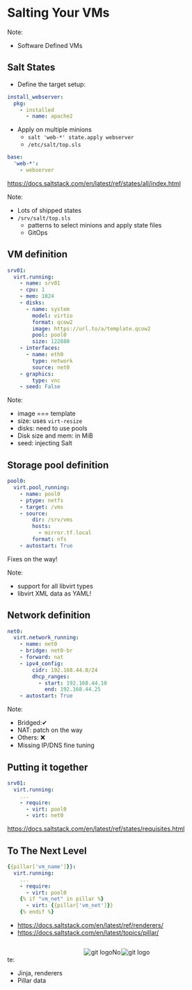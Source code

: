 <!-- .slide: data-state="section-break" id="section-break-1" data-timing="10s" -->
# Salting Your VMs

Note:
* Software Defined VMs


<!-- .slide: data-state="normal" id="salt-states" data-timing="240s" data-menu-title="Salt States" -->
## Salt States

* Define the target setup:

```yaml
install_webserver:
  pkg:
    - installed
      - name: apache2
```

* Apply on multiple minions
    * `salt 'web-*' state.apply webserver`
    * `/etc/salt/top.sls`

```yaml
base:
  'web-*':
    - webserver
```

https://docs.saltstack.com/en/latest/ref/states/all/index.html

Note:
* Lots of shipped states
* ``/srv/salt/top.sls``
    * patterns to select minions and apply state files
    * GitOps


<!-- .slide: data-state="normal" id="vm-definition-state" data-timing="120s" data-menu-title="VM Definition" -->
## VM definition

```yaml
srv01:
  virt.running:
    - name: srv01
    - cpu: 1
    - mem: 1024
    - disks:
      - name: system
        model: virtio
        format: qcow2
        image: https://url.to/a/template.qcow2
        pool: pool0
        size: 122880
    - interfaces:
      - name: eth0
        type: network
        source: net0
    - graphics:
        type: vnc
    - seed: False
```

Note:
* image === template
* size: uses ``virt-resize``
* disks: need to use pools
* Disk size and mem: in MiB
* seed: injecting Salt


<!-- .slide: data-state="normal" id="pool-definition" data-timing="60s" data-menu-title="Pool Definition" -->
## Storage pool definition
```yaml
pool0:
  virt.pool_running:
    - name: pool0
    - ptype: netfs
    - target: /vms
    - source:
        dir: /srv/vms
        hosts:
          - mirror.tf.local
        format: nfs
    - autostart: True
```

Fixes on the way!

Note:
* support for all libvirt types
* libvirt XML data as YAML!


<!-- .slide: data-state="normal" id="net-definition" data-timing="120s" data-menu-title="Net Definition" -->
## Network definition
```yaml
net0:
  virt.network_running:
    - name: net0
    - bridge: net0-br
    - forward: nat
    - ipv4_config:
        cidr: 192.168.44.0/24
        dhcp_ranges:
          - start: 192.168.44.10
            end: 192.168.44.25
    - autostart: True
```

Note:
* Bridged:✔
* NAT: patch on the way
* Others: ❌
* Missing IP/DNS fine tuning


<!-- .slide: data-state="normal" id="chaining" data-timing="60s" data-menu-title="Putting it together" -->
## Putting it together

```yaml
srv01:
  virt.running:
    ...
    - require:
      - virt: pool0
      - virt: net0
```

https://docs.saltstack.com/en/latest/ref/states/requisites.html


<!-- .slide: data-state="normal" id="templating" data-timing="120s" data-menu-title="To The Next Level" -->
## To The Next Level

```yaml
{{pillar['vm_name']}}:
  virt.running:
    ...
    - require:
      - virt: pool0
    {% if "vm_net" in pillar %}
      - virt: {{pillar['vm_net']}}
    {% endif %}
```

* https://docs.saltstack.com/en/latest/ref/renderers/
* https://docs.saltstack.com/en/latest/topics/pillar/

<div style="width:30%; margin-left: auto; margin-right: auto; margin-top: 2em">
<img alt="git logo" data-src="images/git_icon.svg" style="display: block; float: left"/>
<img alt="git logo" data-src="images/cog.svg" style="display: block; float: right"/>
</div>

Note:
* Jinja, renderers
* Pillar data
